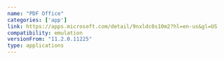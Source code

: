 ```yaml
---
name: "PDF Office"
categories: ['app']
link: https://apps.microsoft.com/detail/9nxldc0s10m2?hl=en-us&gl=US
compatibility: emulation
versionFrom: "11.2.0.11225"
type: applications
---
```


